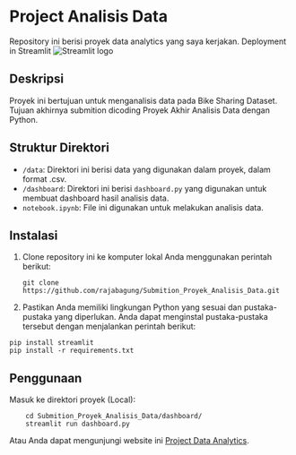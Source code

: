 # Project Analisis Data

Repository ini berisi proyek data analytics yang saya kerjakan. Deployment in Streamlit ![Streamlit logo](https://streamlit.io/images/brand/streamlit-mark-color.svg)

## Deskripsi
Proyek ini bertujuan untuk menganalisis data pada Bike Sharing Dataset. Tujuan akhirnya submition dicoding Proyek Akhir Analisis Data dengan Python.

## Struktur Direktori
- `/data`: Direktori ini berisi data yang digunakan dalam proyek, dalam format .csv.
- `/dashboard`: Direktori ini berisi `dashboard.py` yang digunakan untuk membuat dashboard hasil analisis data.
- `notebook.ipynb`: File ini digunakan untuk melakukan analisis data.

## Instalasi

1. Clone repository ini ke komputer lokal Anda menggunakan perintah berikut:
    ```shell
   git clone https://github.com/rajabagung/Submition_Proyek_Analisis_Data.git
   ```

2. Pastikan Anda memiliki lingkungan Python yang sesuai dan pustaka-pustaka yang diperlukan. Anda dapat menginstal pustaka-pustaka tersebut dengan menjalankan perintah berikut:
  ```shell
  pip install streamlit
  pip install -r requirements.txt
  ```
## Penggunaan
Masuk ke direktori proyek (Local):
 ```shell
     cd Submition_Proyek_Analisis_Data/dashboard/
     streamlit run dashboard.py
 ```
Atau Anda dapat mengunjungi website ini [Project Data Analytics](https://dashboardpy-iosojtwsiysbcwbrnw5klb.streamlit.app/). 

